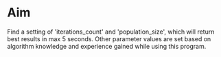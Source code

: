 # Aim

Find a setting of 'iterations_count' and 'population_size', 
which will return best results in max 5 seconds. 
Other parameter values are set based on algorithm knowledge and 
experience gained while using this program.
